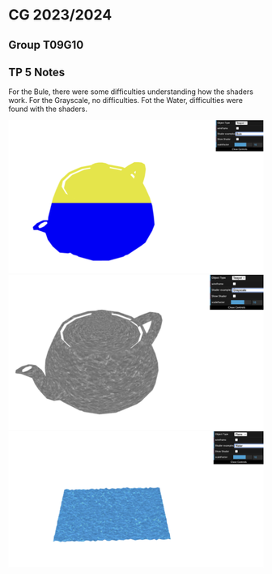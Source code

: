 # CG 2023/2024

## Group T09G10

## TP 5 Notes

For the Bule, there were some difficulties understanding how the shaders work.
For the Grayscale, no difficulties.
Fot the Water, difficulties were found with the shaders.

![Screenshot 1](screenshots/cg-t09g10-tp5-1.png)
![Screenshot 1](screenshots/cg-t09g10-tp5-2.png)
![Screenshot 1](screenshots/cg-t09g10-tp5-3.png)